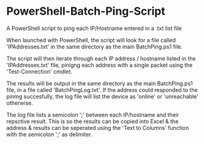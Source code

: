 # PowerShell-Batch-Ping-Script
A PowerShell script to ping each IP/Hostname entered in a .txt list file

When launched with PowerShell, the script will look for a file called 'IPAddresses.txt' in the same directory as the main 
BatchPing.ps1 file.

The script will then iterate through each IP address / hostname listed in the 'IPAddresses.txt' file, pinigng each address 
with a single packet using the 'Test-Connection' cmdlet. 

The results will be output in the same directory as the main BatchPing.ps1 file, in a file called 'BatchPingLog.txt'. 
If the address could responded to the pinmg succesfully, the log file will list the device as 'online' or 'unreachable'
otherwise.

The log file lists a semicolon ';' between each IP/hostname and their repsctive result. This is so the results can be copied
into Excel & the address & results can be seperated using the 'Text to Columns' function with the semicolon ';' as delimiter.
